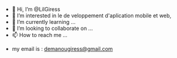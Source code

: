 - 👋 Hi, I’m @LilGiress
- 👀 I’m interested in  le de veloppement d'aplication mobile et web,
- 🌱 I’m currently learning ...
- 💞️ I’m looking to collaborate on ...
- 📫 How to reach me ...

<!---
LilGiress/LilGiress is a ✨ special ✨ repository because its `README.md` (this file) appears on your GitHub profile.
You can click the Preview link to take a look at your changes.
--->
- my email is : demanougiress@gmail.com
